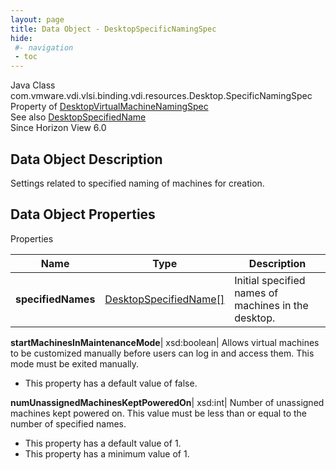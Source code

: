 ```yaml
---
layout: page
title: Data Object - DesktopSpecificNamingSpec
hide:
 #- navigation
 - toc
---
```






Java Class
    com.vmware.vdi.vlsi.binding.vdi.resources.Desktop.SpecificNamingSpec  
Property of
     [DesktopVirtualMachineNamingSpec](vdi.resources.Desktop.VirtualMachineNamingSpec.md#field_detail)  
See also
     [DesktopSpecifiedName](vdi.resources.Desktop.SpecifiedName.md)  
Since 
    Horizon View 6.0

## Data Object Description 

Settings related to specified naming of machines for creation. 

## Data Object Properties

Properties

Name |  Type |  Description   
---|---|---  
**specifiedNames**| [DesktopSpecifiedName[]](vdi.resources.Desktop.SpecifiedName.md)|  Initial specified names of machines in the desktop.   
  
**startMachinesInMaintenanceMode**|  xsd:boolean|  Allows virtual machines to be customized manually before users can log in and access them. This mode must be exited manually.   


  * This property has a default value of false.

  
**numUnassignedMachinesKeptPoweredOn**|  xsd:int|  Number of unassigned machines kept powered on. This value must be less than or equal to the number of specified names.   


  * This property has a default value of 1.
  * This property has a minimum value of 1. 

  
  
  
  
  
  

